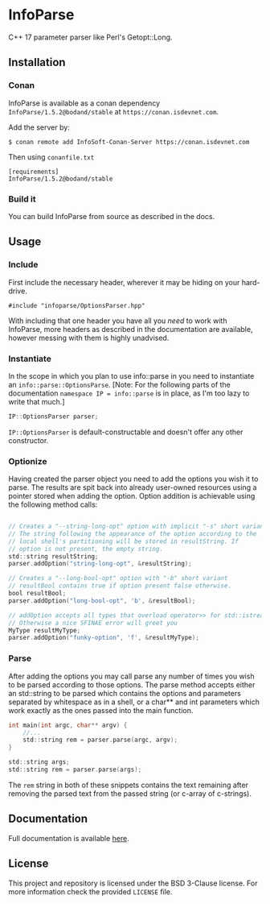 # InfoParse
C++ 17 parameter parser like Perl's Getopt::Long.

## Installation

### Conan

InfoParse is available as a conan dependency `InfoParse/1.5.2@bodand/stable` 
at `https://conan.isdevnet.com`.

Add the server by: 
```shell 
$ conan remote add InfoSoft-Conan-Server https://conan.isdevnet.com    
```
Then using `conanfile.txt`
```text
[requirements]
InfoParse/1.5.2@bodand/stable
```

### Build it

You can build InfoParse from source as described in the docs.

## Usage

### Include
First include the necessary header, wherever it may be hiding
on your hard-drive.
```objectivec2
#include "infoparse/OptionsParser.hpp"
```
With including that one header you have all you *need* to work with
InfoParse, more headers as described in the documentation are available,
however messing with them is highly unadvised. 

### Instantiate
In the scope in which you plan to use info::parse in you need to instantiate
an `info::parse::OptionsParse`. 
\[Note: For the following parts of the documentation
`namespace IP = info::parse` is in place, as I'm too lazy to write that much.\]
```objectivec
IP::OptionsParser parser;
```
`IP::OptionsParser` is default-constructable and doesn't offer any other 
constructor.

### Optionize
Having created the parser object you need to add the options you wish it to parse.
The results are spit back into already user-owned resources using 
a pointer stored when adding the option.
Option addition is achievable using the following method calls:
```objectivec

// Creates a "--string-long-opt" option with implicit "-s" short variant
// The string following the appearance of the option according to the
// local shell's partitioning will be stored in resultString. If
// option is not present, the empty string.
std::string resultString;
parser.addOption("string-long-opt", &resultString); 

// Creates a "--long-bool-opt" option with "-b" short variant
// resultBool contains true if option present false otherwise.
bool resultBool;
parser.addOption("long-bool-opt", 'b', &resultBool);

// addOption accepts all types that overload operator>> for std::istream
// Otherwise a nice SFINAE error will greet you
MyType resultMyType;
parser.addOption("funky-option", 'f', &resultMyType);
```

### Parse
After adding the options you may call parse any number of times you wish to
be parsed according to those options.
The parse method accepts either an std::string to be parsed which contains 
the options and parameters separated by whitespace as in a shell, or 
a char** and int parameters which work exactly as the ones passed into the
main function.
```objectivec
int main(int argc, char** argv) {
    //...
    std::string rem = parser.parse(argc, argv);
}
```
```objectivec
std::string args;
std::string rem = parser.parse(args);
```
The `rem` string in both of these snippets contains the text remaining after 
removing the parsed text from the passed string (or c-array of c-strings). 

## Documentation

Full documentation is available [here](https://isbodand.github.io/infoparsed).

## License

This project and repository is licensed under the BSD 3-Clause license.
For more information check the provided `LICENSE` file.
